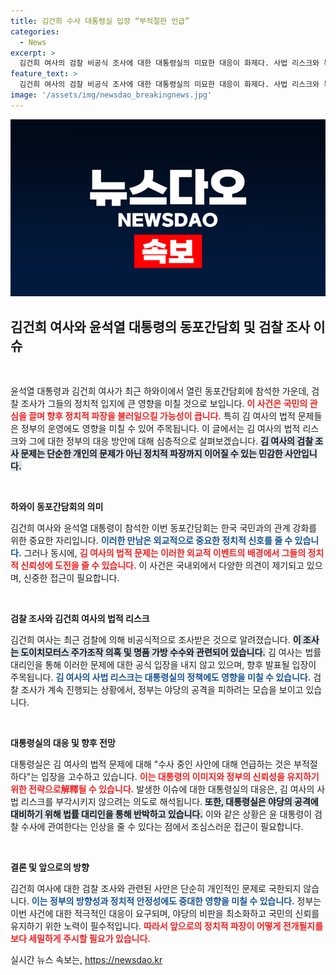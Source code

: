 ```yaml
---
title: 김건희 수사 대통령실 입장 “부적절한 언급”
categories:
  - News
excerpt: >
  김건희 여사의 검찰 비공식 조사에 대한 대통령실의 미묘한 대응이 화제다. 사법 리스크와 특혜 논란 속, 윤석열 대통령과의 연결 고리를 차단하려는 모습 속에서 여권의 고심이 엿보인다.
feature_text: >
  김건희 여사의 검찰 비공식 조사에 대한 대통령실의 미묘한 대응이 화제다. 사법 리스크와 특혜 논란 속, 윤석열 대통령과의 연결 고리를 차단하려는 모습 속에서 여권의 고심이 엿보인다.
image: '/assets/img/newsdao_breakingnews.jpg'
---
```


<p><img src="/assets/img/newsdao_breakingnews.jpg" alt="implanttips 속보" /></p>

<h2 data-ke-size="size26">김건희 여사와 윤석열 대통령의 동포간담회 및 검찰 조사 이슈</h2>

<p data-ke-size="size16">&nbsp;</p>

<p>윤석열 대통령과 김건희 여사가 최근 하와이에서 열린 동포간담회에 참석한 가운데, 검찰 조사가 그들의 정치적 입지에 큰 영향을 미칠 것으로 보입니다. <b><span style="color: #ee2323;">이 사건은 국민의 관심을 끌며 향후 정치적 파장을 불러일으킬 가능성이 큽니다.</span></b> 특히 김 여사의 법적 문제들은 정부의 운영에도 영향을 미칠 수 있어 주목됩니다. 이 글에서는 김 여사의 법적 리스크와 그에 대한 정부의 대응 방안에 대해 심층적으로 살펴보겠습니다. <b><span style="background-color: #21538527;">김 여사의 검찰 조사 문제는 단순한 개인의 문제가 아닌 정치적 파장까지 이어질 수 있는 민감한 사안입니다.</span></b></p>

<p data-ke-size="size16">&nbsp;</p>

<p><b>하와이 동포간담회의 의미</b></p>

<p>김건희 여사와 윤석열 대통령이 참석한 이번 동포간담회는 한국 국민과의 관계 강화를 위한 중요한 자리입니다. <b><span style="color: #1a5490;">이러한 만남은 외교적으로 중요한 정치적 신호를 줄 수 있습니다.</span></b> 그러나 동시에, <b><span style="color: #ee2323;">김 여사의 법적 문제는 이러한 외교적 이벤트의 배경에서 그들의 정치적 신뢰성에 도전을 줄 수 있습니다.</span></b> 이 사건은 국내외에서 다양한 의견이 제기되고 있으며, 신중한 접근이 필요합니다.</p>

<p data-ke-size="size16">&nbsp;</p>

<p><b>검찰 조사와 김건희 여사의 법적 리스크</b></p>

<p>김건희 여사는 최근 검찰에 의해 비공식적으로 조사받은 것으로 알려졌습니다. <b><span style="background-color: #21538527;">이 조사는 도이치모터스 주가조작 의혹 및 명품 가방 수수와 관련되어 있습니다.</span></b> 김 여사는 법률 대리인을 통해 이러한 문제에 대한 공식 입장을 내지 않고 있으며, 향후 발표될 입장이 주목됩니다. <b><span style="color: #1a5490;">김 여사의 사법 리스크는 대통령실의 정책에도 영향을 미칠 수 있습니다.</span></b> 검찰 조사가 계속 진행되는 상황에서, 정부는 야당의 공격을 피하려는 모습을 보이고 있습니다.</p>

<p data-ke-size="size16">&nbsp;</p>

<p><b>대통령실의 대응 및 향후 전망</b></p>

<p>대통령실은 김 여사의 법적 문제에 대해 "수사 중인 사안에 대해 언급하는 것은 부적절하다"는 입장을 고수하고 있습니다. <b><span style="color: #ee2323;">이는 대통령의 이미지와 정부의 신뢰성을 유지하기 위한 전략으로解釋될 수 있습니다.</span></b> 발생한 이슈에 대한 대통령실의 대응은, 김 여사의 사법 리스크를 부각시키지 않으려는 의도로 해석됩니다. <b><span style="background-color: #21538527;">또한, 대통령실은 야당의 공격에 대비하기 위해 법률 대리인을 통해 반박하고 있습니다.</span></b> 이와 같은 상황은 윤 대통령이 검찰 수사에 관여한다는 인상을 줄 수 있다는 점에서 조심스러운 접근이 필요합니다.</p>

<p data-ke-size="size16">&nbsp;</p>

<p><b>결론 및 앞으로의 방향</b></p>

<p>김건희 여사에 대한 검찰 조사와 관련된 사안은 단순히 개인적인 문제로 국한되지 않습니다. <b><span style="color: #1a5490;">이는 정부의 방향성과 정치적 안정성에도 중대한 영향을 미칠 수 있습니다.</span></b> 정부는 이번 사건에 대한 적극적인 대응이 요구되며, 야당의 비판을 최소화하고 국민의 신뢰를 유지하기 위한 노력이 필수적입니다. <b><span style="color: #ee2323;">따라서 앞으로의 정치적 파장이 어떻게 전개될지를 보다 세밀하게 주시할 필요가 있습니다.</span></b></p>
실시간 뉴스 속보는, <a href="https://newsdao.kr" rel="dofollow">https://newsdao.kr</a>



